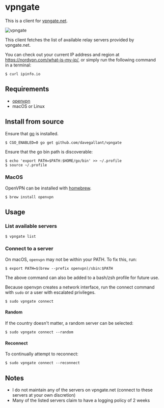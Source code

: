 # vpngate

This is a client for [vpngate.net](https://www.vpngate.net/).

![vpngate](https://user-images.githubusercontent.com/4519234/104145615-b6f9f880-5395-11eb-812c-c6597a7aed0f.gif)

This client fetches the list of available relay servers provided by vpngate.net.

You can check out your current IP address and region at https://nordvpn.com/what-is-my-ip/, or simply run the following command in a terminal:

```console
$ curl ipinfo.io
```

## Requirements

- [openvpn](https://github.com/OpenVPN/openvpn)
- macOS or Linux

## Install from source

Ensure that [go](https://golang.org/doc/install) is installed.

```console
$ CGO_ENABLED=0 go get github.com/davegallant/vpngate
```

Ensure that the go bin path is discoverable:

```console
$ echo 'export PATH=$PATH:$HOME/go/bin' >> ~/.profile
$ source ~/.profile
```

### MacOS

OpenVPN can be installed with [homebrew](https://brew.sh/).

```console
$ brew install openvpn
```

## Usage

### List available servers

```console
$ vpngate list
```

### Connect to a server

On macOS, `openvpn` may not be within your PATH. To fix this, run:

```console
$ export PATH=$(brew --prefix openvpn)/sbin:$PATH
```

The above command can also be added to a bash/zsh profile for future use.

Because openvpn creates a network interface, run the connect command with `sudo` or a user with escalated privileges.

```console
$ sudo vpngate connect
```

#### Random

If the country doesn't matter, a random server can be selected:

```console
$ sudo vpngate connect --random
```

#### Reconnect

To continually attempt to reconnect:

```console
$ sudo vpngate connect --reconnect
```

## Notes

- I do not maintain any of the servers on vpngate.net (connect to these servers at your own discretion)
- Many of the listed servers claim to have a logging policy of 2 weeks
